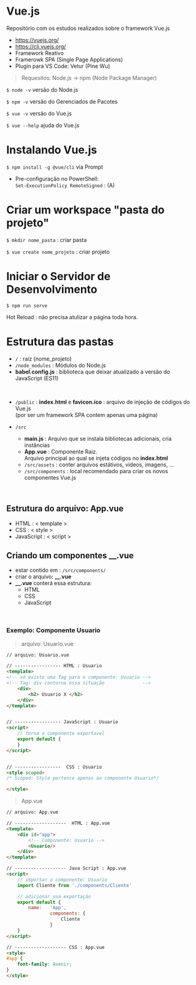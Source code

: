 # Vue.js
Repositório com os estudos realizados sobre o framework Vue.js

- https://vuejs.org/
- https://cli.vuejs.org/
- Framework Reativo
- Framerowk SPA (Single Page Applications)
- Plugin para VS Code: Vetur (Pine Wu)


> Requesitos: Node.js -> npm (Node Package Manager)

`$ node -v` versão do Node.js

`$ npm -v` versão do Gerenciados de Pacotes

`$ vue -v` versão do Vue.js

`$ vue --help` ajuda do Vue.js

# Instalando Vue.js

`$ npm install -g @vue/cli` via Prompt

* Pre-configuração no PowerShell: <br> 
 `Set-ExecutionPolicy RemoteSigned` : (A)

# Criar um workspace "pasta do projeto"
`$ mkdir nome_pasta` : criar pasta

`$ vue create nome_projeto` : criar projeto

# Iniciar o Servidor de Desenvolvimento

`$ npm run serve`

Hot Reload : não precisa atulizar a página toda hora.

# Estrutura das pastas

- `/` : raiz (nome_projeto)
- `/node_modules` : Módulos do Node.js
- **babel.config.js** : biblioteca que deixar atualizado a versão do JavaScript (ES11)
 
<br>

- `/public` : **index.html** e **favicon.ico** : arquivo de injeção de códigos do Vue.js <br> (por ser um framework SPA contem apenas uma página)

- `/src`

  - **main.js** : Arquivo que se instala bibliotecas adicionais, cria instâncias
  - **App.vue** : Componente Raiz. <br> Arquivo principal ao qual se injeta códigos no **index.html**
  - `/src/assets` : conter arquivos estátivos, videos, imagens, ...
  - `/src/components` : local recomendado para criar os novos componentes Vue.js

<br>

## Estrutura do arquivo: **App.vue**
- HTML       : < template >
- CSS        : < style >
- JavaScript : < script > 

## Criando um componentes __.vue
- estar contido em : `/src/components/`
- criar o arquivo: **__.vue**
- **__.vue** conterá essa estrutura:
  - HTML          <br>
  - CSS           <br>
  - JavaScript

<br>

### Exemplo: Componente Usuario

> arquivo: Usuario.vue

~~~HTML
// arquivo: Usuario.vue

// ----------------- HTML : Usuario
<template>
<!-- só existe uma Tag para o componente: Usuario -->
<!-- Tag: div contorna essa situação              -->
    <div>
        <h2> Usuario X </h2>  
    </div>
</template>


// ----------------- JavaScript : Usuario
<script>
    // torna o componente exportavel
    export default {       
    }
</script>


// -----------------  CSS : Usuario
<style scoped>
/* Scoped: Style pertence apenas ao componente Usuario*/

</style>
~~~

> App.vue

~~~HTML
// arquivo: App.vue

// -------------------  HTML : App.vue
<template>
    <div id="app">
        <!-- Componente: Usuario -->
        <Usuario/>
    </div>
</template>

// ------------------- Java Script : App.vue
<script>  
    // importar o componente: Usuario
    import Cliente from './components/Cliente'

    // adicionar sua exportação
    export default {
        name:   'App',
                components: {
                    Cliente
                }
    }
</script>

// ------------------- CSS : App.vue
<style>
#app { 
    font-family: Avenir;
}
</style>
~~~
